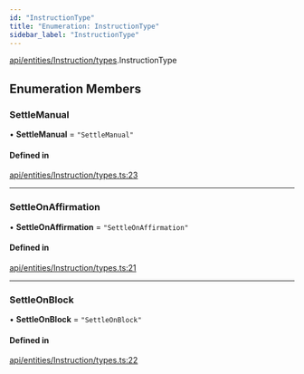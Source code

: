 ```yaml
---
id: "InstructionType"
title: "Enumeration: InstructionType"
sidebar_label: "InstructionType"
---
```


[api/entities/Instruction/types](../../../../../../modules/API/Entities/Instruction/Types/Types.md).InstructionType

## Enumeration Members

### SettleManual

• **SettleManual** = ``"SettleManual"``

#### Defined in

[api/entities/Instruction/types.ts:23](https://github.com/PolymeshAssociation/polymesh-sdk/blob/372a67e5d/src/api/entities/Instruction/types.ts#L23)

___

### SettleOnAffirmation

• **SettleOnAffirmation** = ``"SettleOnAffirmation"``

#### Defined in

[api/entities/Instruction/types.ts:21](https://github.com/PolymeshAssociation/polymesh-sdk/blob/372a67e5d/src/api/entities/Instruction/types.ts#L21)

___

### SettleOnBlock

• **SettleOnBlock** = ``"SettleOnBlock"``

#### Defined in

[api/entities/Instruction/types.ts:22](https://github.com/PolymeshAssociation/polymesh-sdk/blob/372a67e5d/src/api/entities/Instruction/types.ts#L22)
